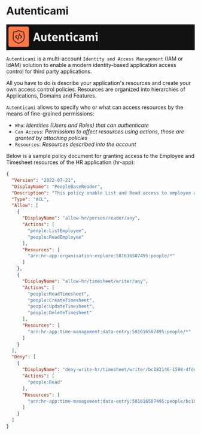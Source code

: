 # Autenticami

<div style="background-color:#111111;text-align:justify;}">
  <img src="assets/images/autenticami-black-logo.png" width="250px" height="auto"/>
</div>

`Autenticami` is a multi-account `Identity and Access Management` (IAM or IdAM) solution to enable a modern identity-based application access control for third party applications.

All you have to do is describe your application's resources and create your own access control policies. Resources are organized into hierarchies of Applications, Domains and Features.

`Autenticami` allows to specify who or what can access resources by the means of fine-grained permissions:

- `Who`: *Identities (Users and Roles) that can authenticate*
- `Can Access`: *Permissions to affect resources using actions, those are granted by attaching policies*
- `Resources`: *Resources described into the account*

Below is a sample policy document for granting access to the Employee and Timesheet resources of the HR application (hr-app):

```json linenums="1"
{
  "Version": "2022-07-21",
  "DisplayName": "PeopleBaseReader",
  "Description": "This policy enable List and Read access to employee and timesheet of the domain people.",
  "Type": "ACL",
  "Allow": [
    {
      "DisplayName": "allow-hr/person/reader/any",
      "Actions": [
        "people:ListEmployee",
        "people:ReadEmployee"
      ],
      "Resources": [
        "arn:hr-app:organisation:explore:581616507495:people/*"
      ]
    },
    {
      "DisplayName": "allow-hr/timesheet/writer/any",
      "Actions": [
        "people:ReadTimesheet",
        "people:CreateTimesheet",
        "people:UpdateTimesheet",
        "people:DeleteTimesheet"
      ],
      "Resources": [
        "arn:hr-app:time-management:data-entry:581616507495:people/*"
      ]
    }
  ],
  "Deny": [
    {
      "DisplayName": "deny-write-hr/timesheet/writer/bc182146-1598-4fde-99aa-b2d4d08bc1e2",
      "Actions": [
        "people:Read"
      ],
      "Resources": [
        "arn:hr-app:time-management:data-entry:581616507495:people/bc182146-1598-4fde-99aa-b2d4d08bc1e2"
      ]
    }
  ]
}
```
